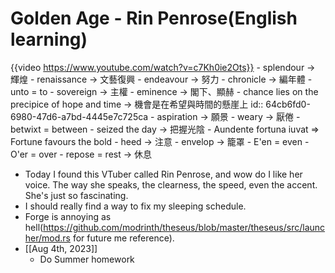 # Golden Age - Rin Penrose(English learning)
{{video https://www.youtube.com/watch?v=c7Kh0ie2Ots}}
	- splendour -> 輝煌
	- renaissance -> 文藝復興
	- endeavour -> 努力
	- chronicle -> 編年體
	- unto = to
	- sovereign -> 主權
	- eminence -> 閣下、顯赫
	- chance lies on the precipice of hope and time -> 機會是在希望與時間的懸崖上
	  id:: 64cb6fd0-6980-47d6-a7bd-4445e7c725ca
	- aspiration -> 願景
	- weary -> 厭倦
	- betwixt = between
	- seized the day -> 把握光陰
	- Aundente fortuna iuvat => Fortune favours the bold
	- heed -> 注意
	- envelop -> 籠罩
	- E'en = even
	- O'er = over
	- repose = rest -> 休息
- Today I found this VTuber called Rin Penrose, and wow do I like her voice. The way she speaks, the clearness, the speed, even the accent. She's just so fascinating.
- I should really find a way to fix my sleeping schedule.
- Forge is annoying as hell(https://github.com/modrinth/theseus/blob/master/theseus/src/launcher/mod.rs for future me reference).
- [[Aug 4th, 2023]]
	- Do Summer homework